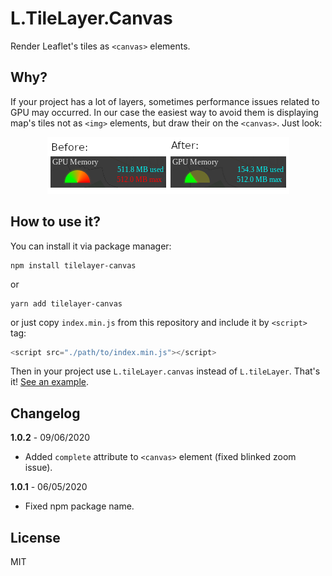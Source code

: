 # L.TileLayer.Canvas
Render Leaflet's tiles as `<canvas>` elements.

## Why?
If your project has a lot of layers, sometimes performance issues related to GPU may occurred. In our case the easiest way to avoid them is displaying map's tiles not as `<img>` elements, but draw their on the `<canvas>`. Just look:
<p align="center">
  <img src="preview.png" alt="If L.TileLayer.Canvas is not applied GPU consumption is 512MB/512MB, if is - 154MB/512MB">
</p>

## How to use it?
You can install it via package manager:
```
npm install tilelayer-canvas
```
or
```
yarn add tilelayer-canvas
```
or just copy `index.min.js` from this repository and include it by `<script>` tag:
```js
<script src="./path/to/index.min.js"></script>
```

Then in your project use `L.tileLayer.canvas` instead of `L.tileLayer`. That's it! [See an example](./example/index.html).

## Changelog
**1.0.2** - 09/06/2020
* Added `complete` attribute to `<canvas>` element (fixed blinked zoom issue).

**1.0.1** - 06/05/2020
* Fixed npm package name.

## License
MIT
